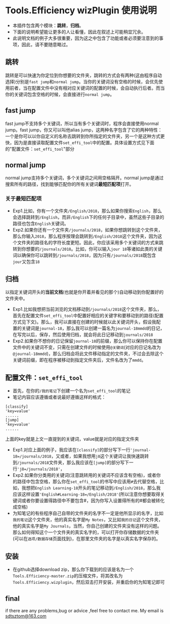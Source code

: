 # Tools.Efficiency wizPlugin 使用说明
- 本插件包含两个模块：**跳转**，**归档**。
- 下面的说明希望能让更多的人让看懂，因此在叙述上可能稍显冗余。
- 此说明文档的例子大多很重要，因为这之中包含了功能或者必须要注意到的事项，因此，请不要随意略过。

## 跳转
跳转是可以快速为你定位到你想要的文件夹，跳转的方式会有两种(这由程序自动选择)分别是`fast jump`和`normal jump`。当你的关键词没有空格的时候，会优先使用前者，当在配置文件中没有相对应关键词的配置的时候，会自动执行后者。而当你的关键词包含空格的时候，会直接进行`normal jump`。

## fast jump
fast jump不支持多个关键词，所以当有多个关键词时，程序会直接使用normal jump。fast jump，你又可以叫他alias jump，这两种名字包含了它的两种特性：一个是你可以以你自定义的名称去跳转到你所指定的文件夹，另一个是这种方式更快，因为是直接读取配置文件`set_effi_tool`中的配置。具体设置方式见下面的"配置文件：`set_effi_tool`"部分

## normal jump
normal jump支持多个关键词，多个关键词之间用空格隔开。normal jump是通过搜索所有的路径，找到能够匹配你的所有关键词**最短匹配项**打开。

### 关于**最短匹配项**
- Exp1.比如，你有一个文件夹`/English/2018`，那么如果你搜索`English`，那么会选择跳转到`/English`，而非`/English`下的任何子目录中，虽然这些子目录的路径也包含`English`关键词。
- Exp2.如果你还有一个文件夹`/journals/2018`，如果你想跳转到这个文件夹，那么你输入`2018`，那么程序按理会跳转到`/English/2018`这个文件夹，因为这个文件夹的路径名的字符长度更短。因此，你应该采用多个关键词的方式来跳转到你想要的`/journals/2018`。比如，你可以输入`jour 18`等诸如此类的关键词以确保你可以跳转到`/journals/2018`，因为只有`/journals/2018`既包含`jour`又包含`18`

## 归档
以指定关键词开头的**当前文档**(也就是你开着并看见的那个)自动移动到你配置好的文件夹中。

- Exp1.比如我想把当前浏览的文档移动到`/journals/2018`这个文件夹，那么，首先在配置文件`set_effi_tool`中配置好相应的关键字和要移动到的路径(配置方式见下文)。那么，我可以直接在创建的时候就以此关键词开头，假设我配置的关键词是`journal-18`，那么我可以创建一篇名为`journal-18mmdd`的日记，在写完以后，保存，然后使用归档，就会将此日记移动到`journals/2018`
- Exp2.如果你不想你的日记保留`journal-18`的前缀，那么你可以保持你在配置文件中的关键词不变，只需在创建文件的时候使用`@关键词`(对应的日记名改为`@journal-18mmdd`)，那么归档会将此文件移动指定的文件夹，不过会去除这个关键词前缀，即在程序被移动到指定文件夹后，文件名改为了`mmdd`。

## 配置文件：`set_effi_tool`
- 首先，在你的`/我的笔记`下创建一个名为`set_effi_tool`的笔记
- 笔记内容应该遵循或者说最好遵循这样的格式：
```
[classify]
'key=value'
......
[jump]
'key=value'
......
```
上面的key就是上文一直提到的关键词，value就是对应的指定文件夹

- Exp1.对应上面的例子，我应该在`[classify]`的部分写下一行`'journal-18=/journals/2018`，又或者，如果我想用`j8`这个关键词让我快速跳转到`/journals/2018`文件夹，那么我应该在`[jump]`的部分写下一行`'j8=/journals/2018'`，
- Exp2.如果你分类用的关键词(注意跳转用的关键词不应该含有空格)，或者你的路径中包含空格，那么你在`set_effi_tool`的书写中应该用`#`去代替空格，比如，我想把`English Learning-18`开头的笔记移动到`/English/2018`，那么我应该这样设置`'English#Learning-18=/English/2018'`(所以注意你想要取得关键词或者你要设置得路径中不要包含#，因为你写入设置得所有的#都会被转化成空格)
- 为知笔记的有些程序自己自带的文件夹的名字不一定是他所显示的名字，比如`我的笔记`这个文件夹，他的真实名字是`My Notes`，又比如`我的日记`这个文件夹，他的真实名字是`My Journals`，当然，你自己创建的文件夹没有这样的问题。那么如何得知这个一个文件夹的真实名字的，可以打开你存储数据的文件夹(可以在`选项/数据存储`页面找到)，在那里文件夹的名字是以真实名字保存的。

## 安装
- 在github选择download zip，那么你下载到的应该是名为一个`Tools.Efficiency-master.zip`的压缩文件，将其改名为`Tools.Efficiency.wizplugin`，然后双击打开安装，并重启你的为知笔记即可

## final
if there are any problems,bug or advice ,feel free to contact me. My email is sdtsztom@163.com